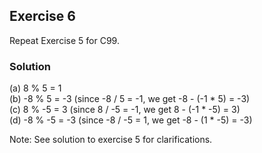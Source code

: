 ## Exercise 6
Repeat Exercise 5 for C99.

### Solution
(a) 8 % 5 = 1</br>
(b) -8 % 5 = -3 (since -8 / 5 = -1, we get -8 - (-1 * 5) = -3)</br>
(c) 8 % -5 = 3 (since 8 / -5 = -1, we get 8 - (-1 * -5) = 3)</br>
(d) -8 % -5 = -3 (since -8 / -5 = 1, we get -8 - (1 * -5) = -3)

Note: See solution to exercise 5 for clarifications.